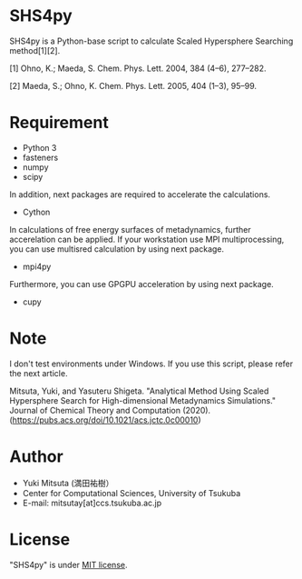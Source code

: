 # SHS4py

SHS4py is a Python-base script to calculate Scaled Hypersphere Searching method[1][2].

[1] Ohno, K.; Maeda, S. Chem. Phys. Lett. 2004, 384 (4–6), 277–282.

[2] Maeda, S.; Ohno, K. Chem. Phys. Lett. 2005, 404 (1–3), 95–99.

# Requirement

* Python 3
* fasteners
* numpy
* scipy

In addition, next packages are required to accelerate the calculations.

* Cython

In calculations of free energy surfaces of metadynamics, further accerelation can be applied.
If your workstation use MPI multiprocessing, you can use multisred calculation by using next package.

* mpi4py

Furthermore, you can use GPGPU acceleration by using next package.

* cupy


# Note

I don't test environments under Windows.
If you use this script, please refer the next article.

Mitsuta, Yuki, and Yasuteru Shigeta. "Analytical Method Using Scaled Hypersphere Search for High-dimensional Metadynamics Simulations." Journal of Chemical Theory and Computation (2020).(https://pubs.acs.org/doi/10.1021/acs.jctc.0c00010)

# Author

* Yuki Mitsuta (満田祐樹）
* Center for Computational Sciences, University of Tsukuba
* E-mail: mitsutay[at]ccs.tsukuba.ac.jp

# License

"SHS4py" is under [MIT license](https://en.wikipedia.org/wiki/MIT_License).
